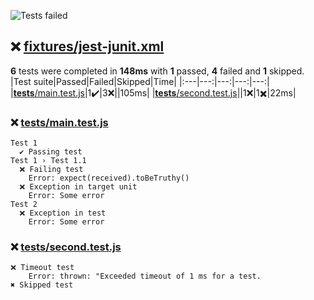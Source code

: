 ![Tests failed](https://img.shields.io/badge/tests-1%20passed%2C%204%20failed%2C%201%20skipped-critical)
## ❌ <a id="user-content-r0" href="#r0">fixtures/jest-junit.xml</a>
**6** tests were completed in **148ms** with **1** passed, **4** failed and **1** skipped.
|Test suite|Passed|Failed|Skipped|Time|
|:---|---:|---:|---:|---:|
|[__tests__/main.test.js](#r0s0)|1✔️|3❌||105ms|
|[__tests__/second.test.js](#r0s1)||1❌|1✖️|22ms|
### ❌ <a id="user-content-r0s0" href="#r0s0">__tests__/main.test.js</a>
```
Test 1
  ✔️ Passing test
Test 1 › Test 1.1
  ❌ Failing test
	Error: expect(received).toBeTruthy()
  ❌ Exception in target unit
	Error: Some error
Test 2
  ❌ Exception in test
	Error: Some error
```
### ❌ <a id="user-content-r0s1" href="#r0s1">__tests__/second.test.js</a>
```
❌ Timeout test
	Error: thrown: "Exceeded timeout of 1 ms for a test.
✖️ Skipped test
```